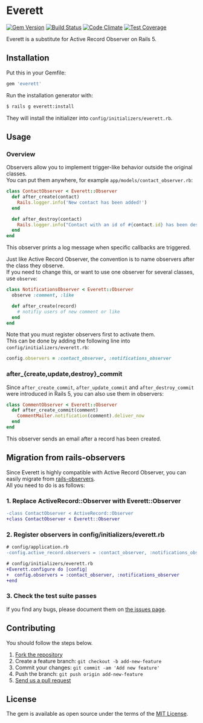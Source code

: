# Everett

[![Gem Version](https://badge.fury.io/rb/everett.svg)](http://badge.fury.io/rb/everett)
[![Build Status](https://travis-ci.org/yasaichi/everett.svg?branch=master)](https://travis-ci.org/yasaichi/everett)
[![Code Climate](https://codeclimate.com/github/yasaichi/everett/badges/gpa.svg)](https://codeclimate.com/github/yasaichi/everett)
[![Test Coverage](https://codeclimate.com/github/yasaichi/everett/badges/coverage.svg)](https://codeclimate.com/github/yasaichi/everett/coverage)

Everett is a substitute for Active Record Observer on Rails 5.

## Installation

Put this in your Gemfile:

```ruby
gem 'everett'
```

Run the installation generator with:

```sh
$ rails g everett:install
```

They will install the initializer into `config/initializers/everett.rb`.

## Usage

### Overview

Observers allow you to implement trigger-like behavior outside the original classes.  
You can put them anywhere, for example `app/models/contact_observer.rb`:

```ruby
class ContactObserver < Everett::Observer
  def after_create(contact)
    Rails.logger.info('New contact has been added!')
  end

  def after_destroy(contact)
    Rails.logger.info("Contact with an id of #{contact.id} has been destroyed!")
  end
end
```

This observer prints a log message when specific callbacks are triggered.

Just like Active Record Observer, the convention is to name observers after the class they observe.  
If you need to change this, or want to use one observer for several classes, use `observe`:

```ruby
class NotificationsObserver < Everett::Observer
  observe :comment, :like

  def after_create(record)
    # notifiy users of new comment or like
  end
end
```

Note that you must register observers first to activate them.  
This can be done by adding the following line into `config/initializers/everett.rb`:

```ruby
config.observers = :contact_observer, :notifications_observer
```

### after\_{create,update,destroy}\_commit

Since `after_create_commit`, `after_update_commit` and `after_destroy_commit` were introduced in Rails 5,
you can also use them in observers:

```ruby
class CommentObserver < Everett::Observer
  def after_create_commit(comment)
    CommentMailer.notification(comment).deliver_now
  end
end
```

This observer sends an email after a record has been created.

## Migration from rails-observers

Since Everett is highly compatible with Active Record Observer,
you can easily migrate from [rails-observers](https://github.com/rails/rails-observers).  
All you need to do is as follows:

### 1. Replace ActiveRecord::Observer with Everett::Observer

```diff
-class ContactObserver < ActiveRecord::Observer
+class ContactObserver < Everett::Observer
```

### 2. Register observers in config/initializers/everett.rb

```diff
# config/application.rb
-config.active_record.observers = :contact_observer, :notifications_observer

# config/initializers/everett.rb
+Everett.configure do |config|
+  config.observers = :contact_observer, :notifications_observer
+end
```

### 3. Check the test suite passes

If you find any bugs, please document them on [the issues page](https://github.com/yasaichi/everett/issues).

## Contributing

You should follow the steps below.

1. [Fork the repository](https://help.github.com/articles/fork-a-repo/)
2. Create a feature branch: `git checkout -b add-new-feature`
3. Commit your changes: `git commit -am 'Add new feature'`
4. Push the branch: `git push origin add-new-feature`
5. [Send us a pull request](https://help.github.com/articles/about-pull-requests/)

## License

The gem is available as open source under the terms of the [MIT License](http://opensource.org/licenses/MIT).
